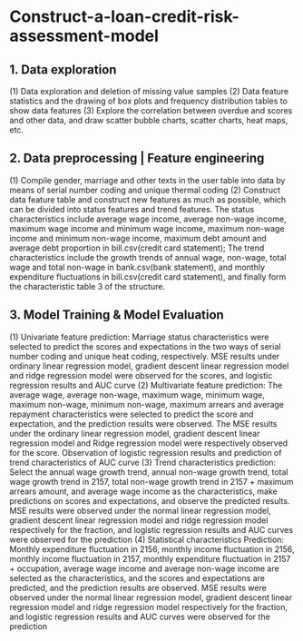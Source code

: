 # Construct-a-loan-credit-risk-assessment-model
## 1. Data exploration 
(1) Data exploration and deletion of missing value samples 
(2) Data feature statistics and the drawing of box plots and frequency distribution tables to show data features 
(3) Explore the correlation between overdue and scores and other data, and draw scatter bubble charts, scatter charts, heat maps, etc. 
## 2. Data preprocessing | Feature engineering 
(1) Compile gender, marriage and other texts in the user table into data by means of serial number coding and unique thermal coding
(2) Construct data feature table and construct new features as much as possible, which can be divided into status features and trend features. The status characteristics include average wage income, average non-wage income, maximum wage income and minimum wage income, maximum non-wage income and minimum non-wage income, maximum debt amount and average debt proportion in bill.csv(credit card statement); The trend characteristics include the growth trends of annual wage, non-wage, total wage and total non-wage in bank.csv(bank statement), and monthly expenditure fluctuations in bill.csv(credit card statement), and finally form the characteristic table 3 of the structure. 
## 3. Model Training & Model Evaluation 
(1) Univariate feature prediction: 
Marriage status characteristics were selected to predict the scores and expectations in the two ways of serial number coding and unique heat coding, respectively. MSE results under ordinary linear regression model, gradient descent linear regression model and ridge regression model were observed for the scores, and logistic regression results and AUC curve
(2) Multivariate feature prediction: 
The average wage, average non-wage, maximum wage, minimum wage, maximum non-wage, minimum non-wage, maximum arrears and average repayment characteristics were selected to predict the score and expectation, and the prediction results were observed. The MSE results under the ordinary linear regression model, gradient descent linear regression model and Ridge regression model were respectively observed for the score. Observation of logistic regression results and prediction of trend characteristics of AUC curve 
(3) Trend characteristics prediction: 
Select the annual wage growth trend, annual non-wage growth trend, total wage growth trend in 2157, total non-wage growth trend in 2157 + maximum arrears amount, and average wage income as the characteristics, make predictions on scores and expectations, and observe the predicted results. MSE results were observed under the normal linear regression model, gradient descent linear regression model and ridge regression model respectively for the fraction, and logistic regression results and AUC curves were observed for the prediction
(4) Statistical characteristics Prediction: 
Monthly expenditure fluctuation in 2156, monthly income fluctuation in 2156, monthly income fluctuation in 2157, monthly expenditure fluctuation in 2157 + occupation, average wage income and average non-wage income are selected as the characteristics, and the scores and expectations are predicted, and the prediction results are observed. MSE results were observed under the normal linear regression model, gradient descent linear regression model and ridge regression model respectively for the fraction, and logistic regression results and AUC curves were observed for the prediction

